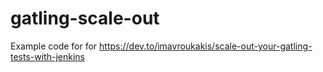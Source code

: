 # gatling-scale-out

Example code for for https://dev.to/imavroukakis/scale-out-your-gatling-tests-with-jenkins
